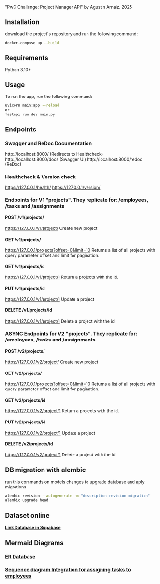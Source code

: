 "PwC Challenge: Project Manager API" by Agustin Arnaiz. 2025

## Installation
download the project's repository and run the following command:

```bash
docker-compose up --build
```


## Requirements
Python 3.10+


## Usage
To run the app, run the following command:

```bash
uvicorn main:app --reload 
or 
fastapi run dev main.py
```

## Endpoints

### Swagger and ReDoc Documentation
http://localhost:8000/          (Redirects to Healthcheck)
http://localhost:8000/docs      (Swagger UI)
http://localhost:8000/redoc     (ReDoc)


### Healthcheck & Version check
https://127.0.0.1/health/
https://127.0.0.1/version/


### Endpoints for V1 "projects". They replicate for: /employees, /tasks and /assignments

#### POST /v1/projects/
https://127.0.0.1/v1/project/
Create new project

#### GET /v1/projects/
https://127.0.0.1/projects?offset=0&limit=10
Returns a list of all projects with query parameter offset and limit for pagination.

#### GET /v1/projects/id
https://127.0.0.1/v1/project/1
Return a projects with the id.

#### PUT /v1/projects/id
https://127.0.0.1/v1/project/1
Update a project

#### DELETE /v1/projects/id
https://127.0.0.1/v1/project/1
Delete a project with the id

### ASYNC Endpoints for V2 "projects". They replicate for: /employees, /tasks and /assignments

#### POST /v2/projects/
https://127.0.0.1/v2/project/
Create new project

#### GET /v2/projects/
https://127.0.0.1/projects?offset=0&limit=10
Returns a list of all projects with query parameter offset and limit for pagination.

#### GET /v2/projects/id
https://127.0.0.1/v2/project/1
Return a projects with the id.

#### PUT /v2/projects/id
https://127.0.0.1/v2/project/1
Update a project

#### DELETE /v2/projects/id
https://127.0.0.1/v2/project/1
Delete a project with the id


## DB migration with alembic
run this commands on models changes to upgrade database and aply migrations
```bash
alembic revision --autogenerate -m "description revision migration"
alembic upgrade head
```

## Dataset online
#### [Link Database in Supabase](https://supabase.com/dashboard/project/ldbzpeddtslywzbsnfqm)


## Mermaid Diagrams

### [ER Database](https://www.mermaidchart.com/raw/8b2953d5-01a9-42da-83b9-72d313e7ad5c?theme=light&version=v0.1&format=svg)

### [Sequence diagram Integration for assigning tasks to employees](https://www.mermaidchart.com/raw/eab6ebab-eab4-442c-bdec-7082544e6353?theme=light&version=v0.1&format=svg)